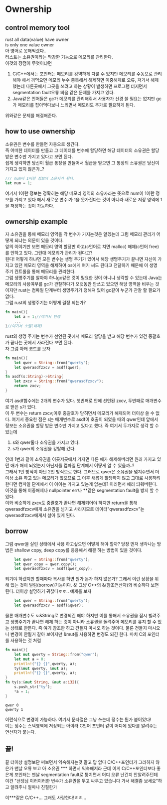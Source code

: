 # Ownership
## control memory tool
rust all data(value) have owner  
is only one value owner  
아 영어로 못해먹겠다..  
러스트는 소유권이라는 막강한 기능으로 메모리를 관리한다.  
이것의 장점이 무엇이냐면

1. C/C++에서는 포인터는 메모리를 강역하게 다룰 수 있지만 메모리를 수동으로 관리해야 해서 까먹으면 메모리 누수 중복해서 해제하면 이중해제로 오류, 저기서 해제 했는데 다른곳에서 그곳을 쓰려고 하는 상황이 발생하면 프로그램 터지면서 segmentation fault오류 띄움 같은 문제를 가지고 있다.
1. Java같은 언어들은 gc가 메모리를 관리해줘서 사용자가 신경 쓸 필요는 없지만 gc가 메모리를 잡아먹다보니 느리면서 메모리도 추가로 필요하게 된다.

위와같은 문제를 해결해준다.

## how to use ownership
소유권은 변수를 만들면 자동으로 생긴다.  
즉 어떠한 데이터를 만들고 그 데이터를 변수에 할당하면 해당 데이터의 소유권은 할당 받은 변수만 가지고 있다고 보면 된다.  
쉽게 생각하면 당신이 월급 통장을 만들어서 월급을 받으면 그 통장의 소유권은 당신이 가지고 있지 않은가..?  
```rust
/// num이 1이란 정보의 소유자가 된다.
let num = 1;
```
여기서 1이란 정보는 정확히는 해당 메모리 영역의 소유자라는 뜻으로 num이 1이란 정보를 가지고 있다 해서 새로운 변수i가 1을 못가진다는 것이 아니라 새로운 저장 영역에 1을 저장하는 것이 가능하다.  

## ownership example
자 소유권을 통해 메모리 영역을 각 변수가 가지는것은 알겠는데 그럼 메모리 관리가 어떻게 되냐는 의문이 있을 것이다.  
앞의 이야기만 보면 메모리 영역 할당만 하고(c언어로 치면 malloc) 해제(c언어 free)를 안하고 있다. 그런대 메모리가 관리가 된다고?  
된다! 어떻게 하냐면 모든 변수는 생명 주기가 있어서 해당 생명주기가 끝나면 자신이 가지고 있던 메모리 영역을 해제하여 os에게 여기 써도 된다고 전달하기 때문에 이 생명 주기 컨트롤을 통해 메모리를 관리한다.  
그럼 생명주기를 알아야 하니gc같은 것이 필요한 것이 아니냐 생각할 수 있는데 Java는 메모리의 사용여부를 gc가 관찰하다가 오랫동안 안쓰고 있으면 해당 영역을 비우는 것이지만 rust는 컴파일 단계부터 생명주기가 정해져 있어 gc같이 누군가 관찰 할 필요가 없다.  
그럼 rust의 생명주기는 어떻게 결정 되는가?
```rust
fn main(){
	let a = 1;//여기서 탄생
	...
}//여기서 소멸(해제)
```
rust의 생명 주기는 변수가 선언된 곳에서 메모리 할당을 받고 해당 변수가 있건 중괄호가 끝나는 곳에서 사라진다 보면 된다.  
자 그럼 아래 코드를 보자
```rust
fn main(){
	let qwer = String::from("qwerty");
	let qwerasdfzxcv = asdf(qwer);
}
fn asdf(s:String)->String{
	let zxcv = String::from("qwerasdfzxcv");
	return zxcv;
}
```
여기 asdf함수에는 2개의 변수가 있다. 첫번째로 안에 선언된 zxcv, 두번째로 매개변수로 받은 s가 있다.  
이 두 변수는 return zxcv;이후 중괄호가 닫히면서 메모리가 해제되어 더이상 쓸 수 없다. 여기서 중요한 점은 s는 매개변수로 asdf이 호출이 되었을 때의 qwer인데 앞에서 정보는 소유권을 할당 받은 변수만 가지고 있다고 했다. 즉 여기서 두가지로 생각 할 수 있는데

1. s와 qwer둘다 소유권을 가지고 있다.
1. s가 qwer의 소유권을 강탈해 갔다.

인데 1번과 같이 소유권을 이곳저곳에서 가지면 다른 애가 해제해버리면 원래 가지고 있던 애가 해제 되었는지 아닌지를 컴파일 단계에서 어떻게 알 수 있을까..?  
그래서 1번 방식이 아닌 2번 방식으로 한다. 그러므로 qwer은 소유권을 넘겨주면서 더이상 소유 하고 있는 메모리가 없으므로 그 이후 새롭게 할당하지 않고 그대로 사용하려 한다면 컴파일 단계에서 이 아이는 가지고 있는게 없는데? 이러면서 에러 띄워버린다.  
이것을 통해 이중해제나 nullpointer err나 **같은 segmentation fault을 방지 할 수 있다.  
이와 비슷하게 zxcv도 중괄호가 끝나면 해제되어야 하지만 return을 통해 qwerasdfzxcv에게 소유권을 넘기고 사라지므로 데이터"qwerasdfzxcv"는 qwerasdfzxcv에게서 살아 있게 된다.

## borrow
그럼 qwer을 살린 상태에서 사용 하고싶으면 어떻게 해야 할까? 당장 먼저 생각나는 방법은 shallow copy, deep copy를 응용해서 해결 하는 방법이 있을 것이다.
```rust
	let qwer = String::from("qwerty");
	let qwer_copy = qwer.copy();
	let qwerasdfzxcv = asdf(qwer_copy);
```
되기야 하겠지만 할때마다 복사를 하면 뭔가 몬가 하지 않은가? 그래서 이런 상황을 위해 있는 것이 빌림(borrow)기능이다. &! 그냥 C++의 &(참조연산자)와 비슷하다 보면 된다. 더이상 설명하기 귀찮다ㅎㅎ.. 예제를 보자
```rust
	let qwer = String::from("qwerty");
	let qwerasdfzxcv = asdf(&qwer);
```
물론 매개변수도 s:&String로 변경되긴 해야 하지만 이를 통해서 소유권을 잠시 빌려주고 생명주기가 끝나면 해제 하는 것이 아니라 소유권을 돌려주어 메모리를 유지 할 수 있는 상태로 만든다. 즉 여기 참조만 하고 건들지 마시오 하는 것이다. 물론 건들지 마시오니 변경이 안될거 같아 보이지만 &mut를 사용하면 변경도 되긴 한다. 마치 C의 포인터를 사용하는 것 처럼
```rust
fn main(){
	let mut qwerty = String::from("qwer");
	let mut a = 0;
	println!("{} {}",qwerty, a);
	ty(&mut qwerty, &mut a);
	println!("{} {}",qwerty, a);
}
fn ty(s:&mut String, &mut a:i32){
	s.push_str("ty");
	*a = 1;
}
```

	qwer 0
	qwerty 1

이런식으로 변경이 가능하다. 여기서 문자열은 그냥 쓰는데 정수는 뭔가 붙어있다!  
이는 정수는 스택영역에 저장되는 아이라 C언어 포인터 같이 어디에 있다를 알려주는 연산자가 붙는다.

## 끝!
끝 더이상 설명보단 써보면서 익숙해지는것 말고 답 없다 C/C++포인터가 그러하지 않은가 맨날 오류 보고 아 소유권 *** 하면서 익숙해저라 근데 이게 C/C++포인터보다 좋은게 포인터는 맨날 segmentation fault로 퉁치면서 어디 오류 난건지 안알려주던데 이건 "선셍님 이러이러한 변수가 소유권을 두고 싸우고 있습니다 가서 해결좀 보세요"하고 알려주니 얼마나 친절한가

이***같은 C/C++... 그래도 사랑한다!ㅎㅎ...